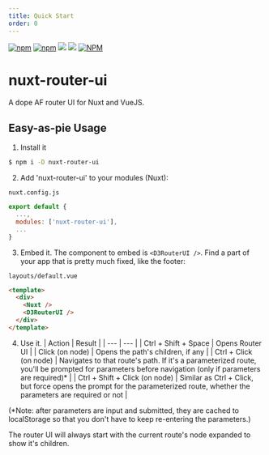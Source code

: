 ```yaml
---
title: Quick Start
order: 0
---
```

[![npm](https://img.shields.io/npm/v/nuxt-router-ui.svg)](https://www.npmjs.com/package/nuxt-router-ui)
[![npm](https://img.shields.io/npm/dt/nuxt-router-ui.svg)](https://www.npmjs.com/package/nuxt-router-ui)
[![](https://gitlab.com/richardeschloss/nuxt-router-ui/badges/master/pipeline.svg)](https://gitlab.com/richardeschloss/nuxt-router-ui)
[![](https://gitlab.com/richardeschloss/nuxt-router-ui/badges/master/coverage.svg)](https://gitlab.com/richardeschloss/nuxt-router-ui)
[![NPM](https://img.shields.io/npm/l/nuxt-router-ui.svg)](https://github.com/richardeschloss/nuxt-router-ui/blob/development/LICENSE)

# nuxt-router-ui

A dope AF router UI for Nuxt and VueJS. 

## Easy-as-pie Usage

1. Install it

```bash
$ npm i -D nuxt-router-ui
```

2. Add 'nuxt-router-ui' to your modules (Nuxt):

`nuxt.config.js`
```js
export default {
  ...,
  modules: ['nuxt-router-ui'],
  ...
}

```

3. Embed it. The component to embed is `<D3RouterUI />`. Find a part of your app that is pretty much fixed, like the footer:

`layouts/default.vue`
```html
<template>
  <div>
    <Nuxt />
    <D3RouterUI />
  </div>
</template>
```

4. Use it.
| Action | Result |
| --- | --- |
| Ctrl + Shift + Space | Opens Router UI |
| Click (on node) | Opens the path's children, if any |
| Ctrl + Click (on node) | Navigates to that route's path. If it's a parameterized route, you'll be prompted for parameters before navigation (only if parameters are required)* |
| Ctrl + Shift + Click (on node) | Similar as Ctrl + Click, but force opens the prompt for the parameterized route, whether the parameters are required or not |

(*Note: after parameters are input and submitted, they are cached to localStorage so that you don't have to keep re-entering the parameters.)

The router UI will always start with the current route's node expanded to show it's children.
